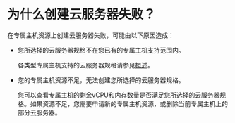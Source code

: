 # 为什么创建云服务器失败？<a name="deh_faq_0004"></a>

在专属主机资源上创建云服务器失败，可能由以下原因造成：

-   您所选择的云服务器规格不在您已有的专属主机支持范围内。

    各类型专属主机支持的云服务器规格请参见[概述](http://support.huaweicloud.com/productdesc-deh/deh_01_0005.html)。

-   您的专属主机资源不足，无法创建您所选择的云服务器规格。

    您可以查看专属主机的剩余vCPU和内存数量是否满足您所选择的云服务器规格。如果资源不足，您需要申请新的专属主机资源，或删除当前专属主机上的部分云服务器。


